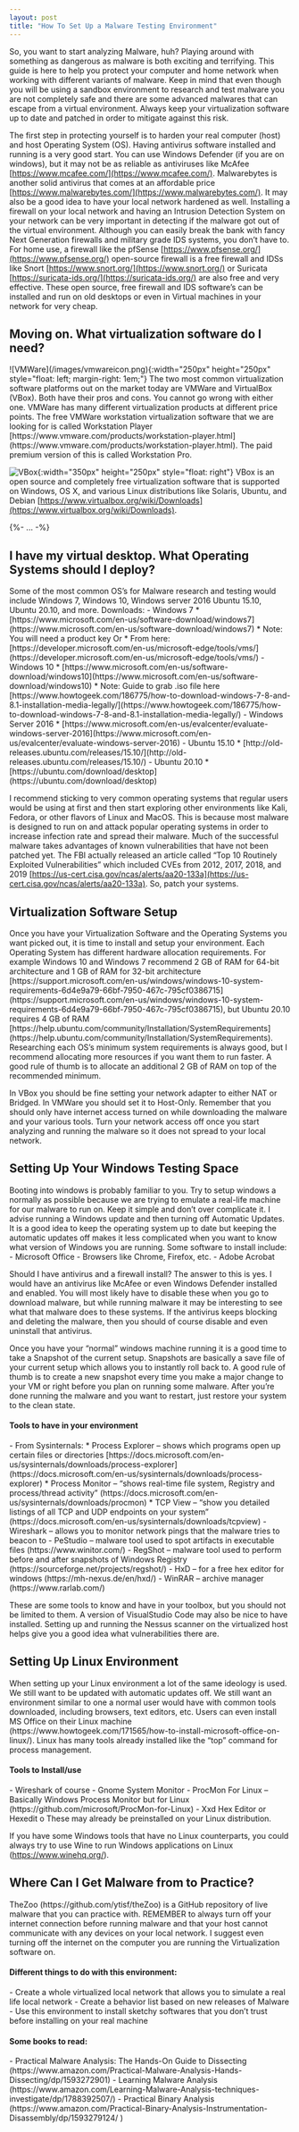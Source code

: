 ```yaml
---
layout: post
title: "How To Set Up a Malware Testing Environment"
---
```


So, you want to start analyzing Malware, huh? Playing around with something as dangerous as malware is both exciting and terrifying. This guide is here to help you protect your computer and home network when working with different variants of malware. Keep in mind that even though you will be using a sandbox environment to research and test malware you are not completely safe and there are some advanced malwares that can escape from a virtual environment. Always keep your virtualization software up to date and patched in order to mitigate against this risk. 

The first step in protecting yourself is to harden your real computer (host) and host Operating System (OS). Having antivirus software installed and running is a very good start. You can use Windows Defender (if you are on windows), but it may not be as reliable as antiviruses like McAfee [https://www.mcafee.com/](https://www.mcafee.com/). Malwarebytes is another solid antivirus that comes at an affordable price [https://www.malwarebytes.com/](https://www.malwarebytes.com/). It may also be a good idea to have your local network hardened as well. Installing a firewall on your local network and having an Intrusion Detection System on your network can be very important in detecting if the malware got out of the virtual environment. Although you can easily break the bank with fancy Next Generation firewalls and military grade IDS systems, you don’t have to. For home use, a firewall like the pfSense [https://www.pfsense.org/](https://www.pfsense.org/) open-source firewall is a free firewall and IDSs like Snort [https://www.snort.org/](https://www.snort.org/) or Suricata [https://suricata-ids.org/](https://suricata-ids.org/) are also free and very effective. These open source, free firewall and IDS software’s can be installed and run on old desktops or even in Virtual machines in your network for very cheap. 

<h2>Moving on. What virtualization software do I need?</h2>
![VMWare](/images/vmwareicon.png){:width="250px" height="250px" style="float: left; margin-right: 1em;"} 
The two most common virtualization software platforms out on the market today are VMWare and VirtualBox (VBox). Both have their pros and cons. You cannot go wrong with either one. VMWare has many different virtualization products at different price points. The free VMWare workstation virtualization software that we are looking for is called Workstation Player [https://www.vmware.com/products/workstation-player.html](https://www.vmware.com/products/workstation-player.html). The paid premium version of this is called Workstation Pro. 


![VBox](/images/virtualboxhero.jpg "VBox"){:width="350px" height="250px" style="float: right"} 
VBox is an open source and completely free virtualization software that is supported on Windows, OS X, and various Linux distributions like Solaris, Ubuntu, and Debian [https://www.virtualbox.org/wiki/Downloads](https://www.virtualbox.org/wiki/Downloads). 

 {%- ... -%}
 
 
 
<h2>I have my virtual desktop. What Operating Systems should I deploy?</h2>
Some of the most common OS’s for Malware research and testing would include Windows 7, Windows 10, Windows server 2016 Ubuntu 15.10, Ubuntu 20.10, and more. Downloads:
  - Windows 7
      * [https://www.microsoft.com/en-us/software-download/windows7](https://www.microsoft.com/en-us/software-download/windows7)
      * Note: You will need a product key
      Or
      * From here: [https://developer.microsoft.com/en-us/microsoft-edge/tools/vms/](https://developer.microsoft.com/en-us/microsoft-edge/tools/vms/) 
  - Windows 10
      * [https://www.microsoft.com/en-us/software-download/windows10](https://www.microsoft.com/en-us/software-download/windows10) 
      * Note: Guide to grab .iso file here [https://www.howtogeek.com/186775/how-to-download-windows-7-8-and-8.1-installation-media-legally/](https://www.howtogeek.com/186775/how-to-download-windows-7-8-and-8.1-installation-media-legally/) 
  - Windows Server 2016
      * [https://www.microsoft.com/en-us/evalcenter/evaluate-windows-server-2016](https://www.microsoft.com/en-us/evalcenter/evaluate-windows-server-2016) 
  - Ubuntu 15.10
      * [http://old-releases.ubuntu.com/releases/15.10/](http://old-releases.ubuntu.com/releases/15.10/) 
  - Ubuntu 20.10
      * [https://ubuntu.com/download/desktop](https://ubuntu.com/download/desktop)

I recommend sticking to very common operating systems that regular users would be using at first and then start exploring other environments like Kali, Fedora, or other flavors of Linux and MacOS. This is because most malware is designed to run on and attack popular operating systems in order to increase infection rate and spread their malware. Much of the successful malware takes advantages of known vulnerabilities that have not been patched yet. The FBI actually released an article called “Top 10 Routinely Exploited Vulnerabilities” which included CVEs from 2012, 2017, 2018, and 2019 [https://us-cert.cisa.gov/ncas/alerts/aa20-133a](https://us-cert.cisa.gov/ncas/alerts/aa20-133a). So, patch your systems.

<h2>Virtualization Software Setup</h2>
Once you have your Virtualization Software and the Operating Systems you want picked out, it is time to install and setup your environment. Each Operating System has different hardware allocation requirements. For example Windows 10 and Windows 7 recommend 2 GB of RAM for 64-bit architecture and 1 GB of RAM for 32-bit architecture [https://support.microsoft.com/en-us/windows/windows-10-system-requirements-6d4e9a79-66bf-7950-467c-795cf0386715](https://support.microsoft.com/en-us/windows/windows-10-system-requirements-6d4e9a79-66bf-7950-467c-795cf0386715), but Ubuntu 20.10 requires 4 GB of RAM [https://help.ubuntu.com/community/Installation/SystemRequirements](https://help.ubuntu.com/community/Installation/SystemRequirements). Researching each OS’s minimum system requirements is always good, but I recommend allocating more resources if you want them to run faster. A good rule of thumb is to allocate an additional 2 GB of RAM on top of the recommended minimum. 

In VBox you should be fine setting your network adapter to either NAT or Bridged. In VMWare you should set it to Host-Only. Remember that you should only have internet access turned on while downloading the malware and your various tools. Turn your network access off once you start analyzing and running the malware so it does not spread to your local network.

<h2>Setting Up Your Windows Testing Space</h2>
Booting into windows is probably familiar to you. Try to setup windows a normally as possible because we are trying to emulate a real-life machine for our malware to run on. Keep it simple and don’t over complicate it. I advise running a Windows update and then turning off Automatic Updates. It is a good idea to keep the operating system up to date but keeping the automatic updates off makes it less complicated when you want to know what version of Windows you are running. Some software to install include:
  - Microsoft Office
  -	Browsers like Chrome, Firefox, etc.
  -	Adobe Acrobat

Should I have antivirus and a firewall install? The answer to this is yes. I would have an antivirus like McAfee or even Windows Defender installed and enabled. You will most likely have to disable these when you go to download malware, but while running malware it may be interesting to see what that malware does to these systems. If the antivirus keeps blocking and deleting the malware, then you should of course disable and even uninstall that antivirus. 

Once you have your “normal” windows machine running it is a good time to take a Snapshot of the current setup. Snapshots are basically a save file of your current setup which allows you to instantly roll back to. A good rule of thumb is to create a new snapshot every time you make a major change to your VM or right before you plan on running some malware. After you’re done running the malware and you want to restart, just restore your system to the clean state.

<h4>Tools to have in your environment</h4>
  - From Sysinternals:
      * Process Explorer – shows which programs open up certain files or directories [https://docs.microsoft.com/en-us/sysinternals/downloads/process-explorer](https://docs.microsoft.com/en-us/sysinternals/downloads/process-explorer) 
      * Process Monitor – “shows real-time file system, Registry and process/thread activity” (https://docs.microsoft.com/en-us/sysinternals/downloads/procmon) 
      * TCP View – “show you detailed listings of all TCP and UDP endpoints on your system” (https://docs.microsoft.com/en-us/sysinternals/downloads/tcpview)  
  -	Wireshark – allows you to monitor network pings that the malware tries to beacon to
  -	PeStudio – malware tool used to spot artifacts in executable files (https://www.winitor.com/) 
  -	RegShot – malware tool used to perform before and after snapshots of Windows Registry (https://sourceforge.net/projects/regshot/) 
  -	HxD – for a free hex editor for windows (https://mh-nexus.de/en/hxd/) 
  -	WinRAR – archive manager (https://www.rarlab.com/)

These are some tools to know and have in your toolbox, but you should not be limited to them. A version of VisualStudio Code may also be nice to have installed. 
Setting up and running the Nessus scanner on the virtualized host helps give you a good idea what vulnerabilities there are. 

<h2>Setting Up Linux Environment</h2>
When setting up your Linux environment a lot of the same ideology is used. We still want to be updated with automatic updates off. We still want an environment similar to one a normal user would have with common tools downloaded, including browsers, text editors, etc. Users can even install MS Office on their Linux machine (https://www.howtogeek.com/171565/how-to-install-microsoft-office-on-linux/). Linux has many tools already installed like the “top” command for process management. 

<h4>Tools to Install/use</h4>
  -	Wireshark of course
  -	Gnome System Monitor
  -	ProcMon For Linux – Basically Windows Process Monitor but for Linux (https://github.com/microsoft/ProcMon-for-Linux) 
  -	 Xxd Hex Editor or Hexedit 
      o	These may already be preinstalled on your Linux distribution.

If you have some Windows tools that have no Linux counterparts, you could always try to use Wine to run Windows applications on Linux (https://www.winehq.org/).

<h2>Where Can I Get Malware from to Practice?</h2>
TheZoo (https://github.com/ytisf/theZoo) is a GitHub repository of live malware that you can practice with. REMEMBER to always turn off your internet connection before running malware and that your host cannot communicate with any devices on your local network. I suggest even turning off the internet on the computer you are running the Virtualization software on.

<h4>Different things to do with this environment:</h4>
  -	Create a whole virtualized local network that allows you to simulate a real life local network
  -	Create a behavior list based on new releases of Malware
  -	Use this environment to install sketchy softwares that you don’t trust before installing on your real machine

<h4>Some books to read:</h4>
  -	Practical Malware Analysis: The Hands-On Guide to Dissecting (https://www.amazon.com/Practical-Malware-Analysis-Hands-Dissecting/dp/1593272901)
  -	Learning Malware Analysis (https://www.amazon.com/Learning-Malware-Analysis-techniques-investigate/dp/1788392507/) 
  -	Practical Binary Analysis (https://www.amazon.com/Practical-Binary-Analysis-Instrumentation-Disassembly/dp/1593279124/ )



